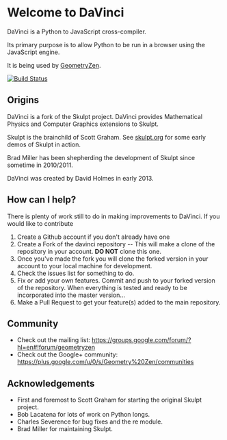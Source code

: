 # Welcome to DaVinci

DaVinci is a Python to JavaScript cross-compiler.

Its primary purpose is to allow Python to be run in a browser using the JavaScript engine.

It is being used by [GeometryZen](http://www.geometryzen.org).

[![Build Status](https://travis-ci.org/geometryzen/davinci.png)](https://travis-ci.org/geometryzen/davinci)

## Origins

DaVinci is a fork of the Skulpt project.
DaVinci provides Mathematical Physics and Computer Graphics extensions to Skulpt.

Skulpt is the brainchild of Scott Graham.  See [skulpt.org](http://skulpt.org) for some early demos of Skulpt in action.

Brad Miller has been shepherding the development of Skulpt since sometime in 2010/2011.

DaVinci was created by David Holmes in early 2013.

## How can I help?

There is plenty of work still to do in making improvements to DaVinci.  If you would like to contribute

1. Create a Github account if you don't already have one
2. Create a Fork of the davinci repository -- This will make a clone of the repository in your account. **DO NOT** clone this one.
3. Once you've made the fork you will clone the forked version in your account to your local machine for development.
4. Check the issues list for something to do.
5. Fix or add your own features.  Commit and push to your forked version of the repository.
   When everything is tested and ready to be incorporated into the master version...
6. Make a Pull Request to get your feature(s) added to the main repository.


## Community

* Check out the mailing list:  https://groups.google.com/forum/?hl=en#!forum/geometryzen
* Check out the Google+ community:  https://plus.google.com/u/0/s/Geometry%20Zen/communities

## Acknowledgements

* First and foremost to Scott Graham for starting the original Skulpt project.
* Bob Lacatena for lots of work on Python longs.
* Charles Severence for bug fixes and the re module.
* Brad Miller for maintaining Skulpt. 

